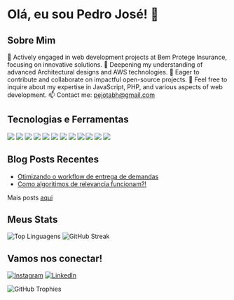 # Olá, eu sou Pedro José! 👋

## Sobre Mim
🔭 Actively engaged in web development projects at Bem Protege Insurance, focusing on innovative solutions.
🌱 Deepening my understanding of advanced Architectural designs and AWS technologies.
👯 Eager to contribute and collaborate on impactful open-source projects.
💬 Feel free to inquire about my expertise in JavaScript, PHP, and various aspects of web development.
📫 Contact me: [pejotabh@gmail.com](mailto:pejotabh@gmail.com)

## Tecnologias e Ferramentas
![](https://img.shields.io/badge/Code-JavaScript-yellow)
![](https://img.shields.io/badge/Code-Python-blue)
![](https://img.shields.io/badge/Code-Java-red)
![](https://img.shields.io/badge/Code-PHP-green)
![](https://img.shields.io/badge/Tools-React-cyan)
![](https://img.shields.io/badge/Tools-Vue.js-blue)
![](https://img.shields.io/badge/Tools-Node.js-green)
![](https://img.shields.io/badge/Tools-TypeScript-green)
![](https://img.shields.io/badge/Database-Mysql-blue)
![](https://img.shields.io/badge/Database-Postgree-blue)
![](https://img.shields.io/badge/Database-SQLServer-grey)
![](https://img.shields.io/badge/Database-Mongo-yellow)


## Blog Posts Recentes
<!-- BLOG-POST-LIST:START -->
- [Otimizando o workflow de entrega de demandas](https://www.tabnews.com.br/pejotadev/otimizando-o-workflow-de-entrega-de-demandas)
- [Como algoritimos de relevancia funcionam?!](https://www.tabnews.com.br/pejotadev/como-algoritimos-de-relevancia-funcionam)
<!-- BLOG-POST-LIST:END -->
Mais posts [aqui](https://www.tabnews.com.br/pejotadev)

## Meus Stats
![Top Linguagens](https://github-readme-stats.vercel.app/api/top-langs/?username=pejotadev&layout=compact)
![GitHub Streak](https://github-readme-streak-stats.herokuapp.com/?user=pejotadev)


## Vamos nos conectar!

[![Instagram](https://img.shields.io/badge/-Instagram-%23E4405F?style=for-the-badge&logo=instagram&logoColor=white)](https://www.instagram.com/pejota_bh/)
[![LinkedIn](https://img.shields.io/badge/-LinkedIn-blue?style=flat&logo=LinkedIn&logoColor=white)](https://www.linkedin.com/in/pejotadev/)


![GitHub Trophies](https://github-profile-trophy.vercel.app/?username=pejotadev)

